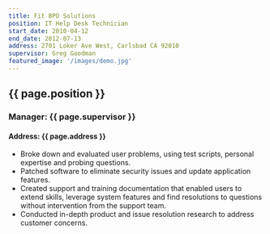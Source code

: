 ```yaml
---
title: Fit BPO Solutions
position: IT Help Desk Technician
start_date: 2010-04-12
end_date: 2012-07-13
address: 2701 Loker Ave West, Carlsbad CA 92010
supervisor: Greg Goodman
featured_image: '/images/demo.jpg'
---
```

## {{ page.position }}
### Manager: {{ page.supervisor }}
#### Address: {{ page.address }}

* Broke down and evaluated user problems, using test scripts, personal expertise and probing questions.
* Patched software to eliminate security issues and update application features.
* Created support and training documentation that enabled users to extend skills, leverage system features and find resolutions to questions without intervention from the support team.
* Conducted in-depth product and issue resolution research to address customer concerns.